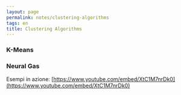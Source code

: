 ```yaml
---
layout: page
permalink: notes/clustering-algorithms
tags: en
title: Clustering Algorithms
---
```


### K-Means
### Neural Gas
Esempi in azione:
[https://www.youtube.com/embed/XtC1M7nrDk0](https://www.youtube.com/embed/XtC1M7nrDk0)